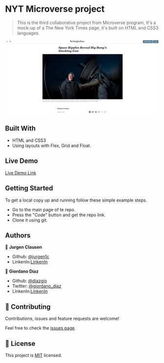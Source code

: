 # NYT Microverse project

> This is the third collaborative project from Microverse program, It's a mock-up of a The New York Times page, it's built on HTML and CSS3 languages.

![screenshot](./graphics/screen-shot.JPG)


## Built With

- HTML and CSS3
- Using layouts with Flex, Grid and Float.

## Live Demo

[Live Demo Link](https://diazgio.github.io/NYT-project/.)


## Getting Started

To get a local copy up and running follow these simple example steps.

- Go to the main page of te repo.
- Press the "Code" button and get the repo link.
- Clone it using git.

## Authors

👤 **Jurgen Clausen**

- Github: [@jurgen1c](https://github.com/jurgen1c)
- LinkenIn:[LinkenIn](https://www.linkedin.com/in/jurgen-clausen-2740061a9/)

👤 **Giordano Díaz**

- Github: [@diazgio](https://github.com/diazgio)
- Twitter: [@giordano_diaz](https://twitter.com/giordano_diaz)
- LinkenIn:[LinkenIn](www.linkedin.com/in/Giordano-Diaz)

## 🤝 Contributing

Contributions, issues and feature requests are welcome!

Feel free to check the [issues page](issues/).

## 📝 License

This project is [MIT](lic.url) licensed.

